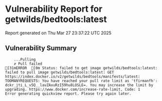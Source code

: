 # Vulnerability Report for getwilds/bedtools:latest

Report generated on Thu Mar 27 23:37:22 UTC 2025

## Vulnerability Summary

```
    ...Pulling
    ✗ Pull failed
[31mERROR  [0m Status: failed to get image getwilds/bedtools:latest: failed to pull image getwilds/bedtools:latest: GET https://index.docker.io/v2/getwilds/bedtools/manifests/latest: TOOMANYREQUESTS: You have reached your pull rate limit as 'tfirmanfh': dckr_jti_L_v5Q__lavZAxuRzI59hu8LOSLE=. You may increase the limit by upgrading. https://www.docker.com/increase-rate-limit, Code: 1 
Error generating quickview report. Please try again later.
```
